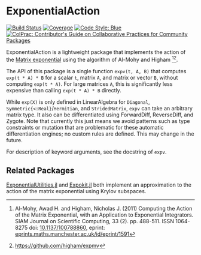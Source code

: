 # ExponentialAction

[![Build Status](https://github.com/sethaxen/ExponentialAction.jl/workflows/CI/badge.svg)](https://github.com/sethaxen/ExponentialAction.jl/actions)
[![Coverage](https://codecov.io/gh/sethaxen/ExponentialAction.jl/branch/main/graph/badge.svg)](https://codecov.io/gh/sethaxen/ExponentialAction.jl)
[![Code Style: Blue](https://img.shields.io/badge/code%20style-blue-4495d1.svg)](https://github.com/invenia/BlueStyle)
[![ColPrac: Contributor's Guide on Collaborative Practices for Community Packages](https://img.shields.io/badge/ColPrac-Contributor's%20Guide-blueviolet)](https://github.com/SciML/ColPrac)

ExponentialAction is a lightweight package that implements the action of the [Matrix exponential](https://en.wikipedia.org/wiki/Matrix_exponential) using the algorithm of Al-Mohy and Higham [^AlMohyHigham2011][^Expmv].

[^AlMohyHigham2011]: Al-Mohy, Awad H. and Higham, Nicholas J. (2011) Computing the Action of the Matrix Exponential, with an Application to Exponential Integrators.
    SIAM Journal on Scientific Computing, 33 (2). pp. 488-511. ISSN 1064-8275
    doi: [10.1137/100788860](https://doi.org/10.1137/100788860),
    eprint: [eprints.maths.manchester.ac.uk/id/eprint/1591](http://eprints.maths.manchester.ac.uk/id/eprint/1591)
[^Expmv]: https://github.com/higham/expmv

The API of this package is a single function `expv(t, A, B)` that computes `exp(t * A) * B` for a scalar `t`, matrix `A`, and matrix or vector `B`, without computing `exp(t * A)`.
For large matrices `A`, this is significantly less expensive than calling `exp(t * A) * B` directly.

While `exp(X)` is only defined in LinearAlgebra for `Diagonal`, `Symmetric{<:Real}`/`Hermitian`, and `StridedMatrix`, `expv` can take an arbitrary matrix type.
It also can be differentiated using ForwardDiff, ReverseDiff, and Zygote.
Note that currently this just means we avoid patterns such as type constraints or mutation that are problematic for these automatic differentiation engines; no custom rules are defined.
This may change in the future.

For description of keyword arguments, see the docstring of `expv`.

## Related Packages

[ExponentialUtilities.jl](https://github.com/SciML/ExponentialUtilities.jl) and [Expokit.jl](https://github.com/acroy/Expokit.jl) both implement an approximation to the action of the matrix exponential using Krylov subspaces.
